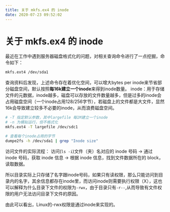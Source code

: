 ```yaml
---
title: 关于 mkfs.ex4 的 inode
date: 2020-07-23 09:52:02
---
```


# 关于 mkfs.ex4 的 inode

最近在工作中遇到服务器磁盘格式化的问题，对相关查询命令进行了一点挖掘，命令如下：

```bash
mkfs.ext4 /dev/sda1
```

查询资料后发现，上述命令存在着优化空间，可以增大bytes per inode来节省部分磁盘空间，默认按照**每16k建立一个inode**来得到inode数量。 inode：用于存储文件的元数据，inode越多，磁盘可以存放的文件数量越多，但是过多的inode会占用磁盘空间（一个inode占用128/256字节），若磁盘上的文件都是大文件，显然16k会导致建立较多不必要的inode，从而浪费磁盘空间。

```bash
# -T 指定默认参数，其中largefile 每1M建立一个inode
# -n 为模拟运行，但不格式化
mkfs.ext4 -T largefile /dev/sdc1

# 查看每个inode占用的字节
dumpe2fs -h /dev/sda1 | grep "Inode size"
```

访问文件的实际流程： 访问\(`ls -i`\)文件（夹）名对应的 inode 号码 -> 通过 inode 号码，获取 inode 信息 -> 根据 inode 信息，找到文件数据所在的 block，读取数据。

所以目录实际上只存储了名字跟inode号码，如果只有读权限，那么只能访问到目录内的名字，其余信息都存在inode里，而访问inode则需要执行权限（X），这也可以解释为什么目录下文件的权限为`-rwx`，由于目录只有`-r--`,从而导致有文件权限的用户无法访问目录下文件的原因。

由此可以看出，Linux的-rwx权限是通过inode来实现的。

